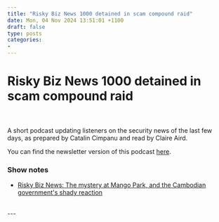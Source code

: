 ```yaml
---
title: "Risky Biz News 1000 detained in scam compound raid"
date: Mon, 04 Nov 2024 13:51:01 +1100
draft: false
type: posts
categories: 
- 
---
```

# Risky Biz News 1000 detained in scam compound raid

<br/>

<br/>
A short podcast updating listeners on the security news of the last few days, as prepared by Catalin Cimpanu and read by Claire Aird.

You can find the newsletter version of this podcast [here](https://news.risky.biz).

### Show notes

-   [Risky Biz News: The mystery at Mango Park, and the Cambodian government's shady reaction](https://news.risky.biz/risky-biz-news-the-mystery-at-mango-park-and-the-cambodian-governments-shady-reaction/)

<br/>
---
